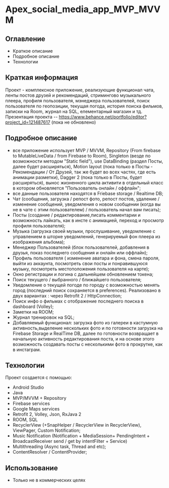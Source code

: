 # Apex_social_media_app_MVP_MVVM
## Оглавление
* Краткое описание
* Подробное описание
* Технологии

## Краткая информация
Проект - комплексное приложение, реализующие функционал чата, ленты постов друзей и рекомендаций, стримингово музыкального плеера, профиля пользователя, мэнеджера пользователей, поиск пользователя по геопозиции, текущая погода, история поиска фильмов, записки на Room, журнал на SQL, елементарный магазин и тд.
Презентация проекта  -- https://www.behance.net/portfolio/editor?project_id=121487617 (пока не обновлено)

## Подробное описание
* все приложение использует MVP / MVVM, Repository (From firebase to MutableLiveData / from Firebase to Room), Singleton (везде по возможности методом "Static field"), use DataBinding (раздел Посты, далее будет расширяться), Motion layout (пока только в Посты - Рекомендации / От Друзей, так же будет во всех частях, где есть анимации разметки), Dagger 2 (пока только в Посты, будет расширяться), вынос жизненного цикла активити в отдельный класс в котором обновляется "Пользователь онлайн / оффлайн";
* все данные пользователя находятся в Friebase storage / Realtime DB;
* Чат (сообщения, загрузка / репост фото, репост постов, удаление / изменение сообщений, уведомления о новом сообщении (когда вы не в чате с этим пользователем) / пользователь начал вам писать);
* Посты (создание / редактирование,писать комментарии и возможность лайкать, как в инсте с анимацией, переход и просмотр профиля пользователя);
* Музыка (загрузка своей музыки, прослушивание, уведомление с управлением в шторке уведомлений, генерируемый фон плеера из изображения альбома);
* Менеджер Пользователей (блок пользователей, добавления в друзья, показ последнего сообщения и онлайн или оффлайн);
* Профиль пользователя ( изменение аватара и фона, смена пароля, выйти из аккаунта, посмотреть свои посты и понравившуюся музыку, посмотреть местоположения пользователя на карте);
* Окно регистрации и логина с дальнейшем обновлением токена;
* Поиск текущего / выбранного / ближайшего пользователя;
* Уведомление о текущей погоде по городу с возможностью менять город (последний поиск сохраняется в preferences). Реализовано в двух вариантах : через Retrofit 2 / HttpConnection;
* Поиск инфо о фильмах c отображение последнего поиска в dashboard (Volley);
* Заметки на ROOM;
* Журнал тренировок на SQL;
* Добавляемый функционал: загрузка фото из галереи в кастумную активность,выделение нескольких фото и по готовности загрузка на Firebase Storage и RealTime DB, далее по готовности возвращает в начальную активность редактирования поста, и на основе этого возможность создавать посты с несколькими фото в прокрутке, как в инстаграм.

 
## Технологии
Проект создается с помощью:
* Android Studio
* Java
* MVP/MVVM + Repository
* Firebase services
* Google Maps services
* Retrofit 2, Volley, Json, RxJava 2
* ROOM, SQL
* RecyclerView (+SnapHelper / RecyclerView in RecyclerView),  ViewPager, Custom Notification;
* Music Notification (Notification + MediaSession+ PendingIntent + BroadcastReceiver send / get by intentFilter + Service)
* Multithreading (Async task, Thread and etc);
* ContentResolver / ContentProvider;

 
## Использование
* Только не в коммерческих целях
